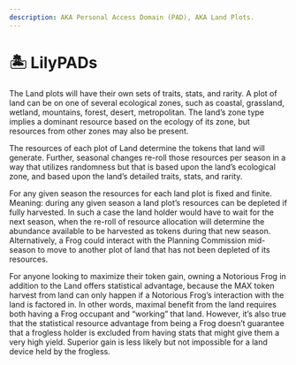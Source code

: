 ```yaml
---
description: AKA Personal Access Domain (PAD), AKA Land Plots.
---
```


# 🏝 LilyPADs

The Land plots will have their own sets of traits, stats, and rarity. A plot of land can be on one of several ecological zones, such as coastal, grassland, wetland, mountains, forest, desert, metropolitan. The land’s zone type implies a dominant resource based on the ecology of its zone, but resources from other zones may also be present.

The resources of each plot of Land determine the tokens that land will generate. Further, seasonal changes re-roll those resources per season in a way that utilizes randomness but that is based upon the land’s ecological zone, and based upon the land’s detailed traits, stats, and rarity.

For any given season the resources for each land plot is fixed and finite. Meaning: during any given season a land plot’s resources can be depleted if fully harvested. In such a case the land holder would have to wait for the next season, when the re-roll of resource allocation will determine the abundance available to be harvested as tokens during that new season. Alternatively, a Frog could interact with the Planning Commission mid-season to move to another plot of land that has not been depleted of its resources.

For anyone looking to maximize their token gain, owning a Notorious Frog in addition to the Land offers statistical advantage, because the MAX token harvest from land can only happen if a Notorious Frog’s interaction with the land is factored in. In other words, maximal benefit from the land requires both having a Frog occupant and “working” that land. However, it’s also true that the statistical resource advantage from being a Frog doesn’t guarantee that a frogless holder is excluded from having stats that might give them a very high yield. Superior gain is less likely but not impossible for a land device held by the frogless.
